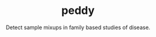 ---
title: peddy
category: software
subtitle: Detect sample mixups in family based studies of disease.
layout: blog_default
modal-id: 8
img: peddy.png
thumbnail: peddy.png
alt: peddy.png
manuscript: http://www.cell.com/ajhg/fulltext/S0002-9297(17)30017-4
code: https://github.com/brentp/peddy
docs: https://github.com/brentp/peddy
description: pedagree is a python library for querying, QC'ing, and manipulating pedigree files.
---